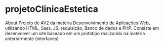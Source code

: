 # projetoClinicaEstetica
About Projeto de AV2 da matéria Desenvolvimento de Aplicações Web, utilizando HTML, Sass, JS, requisição, Banco de dados e PHP. Consiste em desenvolver um site baseado em um protótipo realizando na matéria anteriormente (interfaces)
